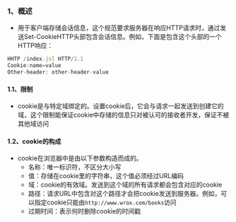### 1、概述
+ 用于客户端存储会话信息，这个规范要求服务器在响应HTTP请求时，通过发送Set-CookieHTTP头部包含会话信息。例如，下面是包含这个头部的一个HTTP响应：
```js
HHTP /index.jsl HTTP/1.1
Cookie:name=value
Other-header: other-header-value
```
#### 1.1、限制
+ cookie是与特定域绑定的。设置cookie后，它会与请求一起发送到创建它的域，这个限制能保证cookie中存储的信息只对被认可的接收者开发，保证不被其他域访问
#### 1.2、cookie的构成
+ cookie在浏览器中是由以下参数构造而成的。
	+ 名称：唯一标识符，不区分大小写
	+ 值：存储在cookie里的字符串，这个值必须经过URL编码
	+ 域：cookie的有效域。发送到这个域的所有请求都会包含对应的cookie
	+ 路径：请求URL中包含对这个路径才会把cookie发送到服务器。例如，可以指定cookie只能由`http://www.wrox.com/books`访问
	+ 过期时间：表示何时删除cookie的时间戳